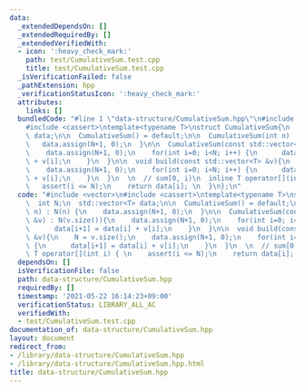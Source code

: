 ```yaml
---
data:
  _extendedDependsOn: []
  _extendedRequiredBy: []
  _extendedVerifiedWith:
  - icon: ':heavy_check_mark:'
    path: test/CumulativeSum.test.cpp
    title: test/CumulativeSum.test.cpp
  _isVerificationFailed: false
  _pathExtension: hpp
  _verificationStatusIcon: ':heavy_check_mark:'
  attributes:
    links: []
  bundledCode: "#line 1 \"data-structure/CumulativeSum.hpp\"\n#include <vector>\n\
    #include <cassert>\ntemplate<typename T>\nstruct CumulativeSum{\n  int N;\n  std::vector<T>\
    \ data;\n\n  CumulativeSum() = default;\n\n  CumulativeSum(int n) : N(n) {\n \
    \   data.assign(N+1, 0);\n  }\n\n  CumulativeSum(const std::vector<T> &v) : N(v.size()){\n\
    \    data.assign(N+1, 0);\n    for(int i=0; i<N; i++) {\n      data[i+1] = data[i]\
    \ + v[i];\n    }\n  }\n\n  void build(const std::vector<T> &v){\n    N = v.size();\n\
    \    data.assign(N+1, 0);\n    for(int i=0; i<N; i++) {\n      data[i+1] = data[i]\
    \ + v[i];\n    }\n  }\n  \n  // sum[0, i)\n  inline T operator[](int i) { \n \
    \   assert(i <= N);\n    return data[i]; \n  }\n};\n"
  code: "#include <vector>\n#include <cassert>\ntemplate<typename T>\nstruct CumulativeSum{\n\
    \  int N;\n  std::vector<T> data;\n\n  CumulativeSum() = default;\n\n  CumulativeSum(int\
    \ n) : N(n) {\n    data.assign(N+1, 0);\n  }\n\n  CumulativeSum(const std::vector<T>\
    \ &v) : N(v.size()){\n    data.assign(N+1, 0);\n    for(int i=0; i<N; i++) {\n\
    \      data[i+1] = data[i] + v[i];\n    }\n  }\n\n  void build(const std::vector<T>\
    \ &v){\n    N = v.size();\n    data.assign(N+1, 0);\n    for(int i=0; i<N; i++)\
    \ {\n      data[i+1] = data[i] + v[i];\n    }\n  }\n  \n  // sum[0, i)\n  inline\
    \ T operator[](int i) { \n    assert(i <= N);\n    return data[i]; \n  }\n};\n"
  dependsOn: []
  isVerificationFile: false
  path: data-structure/CumulativeSum.hpp
  requiredBy: []
  timestamp: '2021-05-22 16:14:23+09:00'
  verificationStatus: LIBRARY_ALL_AC
  verifiedWith:
  - test/CumulativeSum.test.cpp
documentation_of: data-structure/CumulativeSum.hpp
layout: document
redirect_from:
- /library/data-structure/CumulativeSum.hpp
- /library/data-structure/CumulativeSum.hpp.html
title: data-structure/CumulativeSum.hpp
---
```


